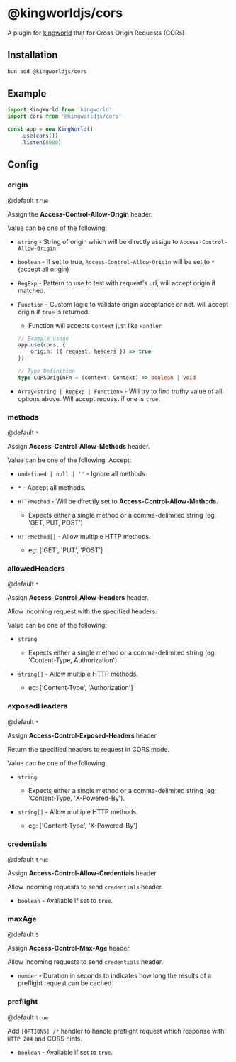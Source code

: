 # @kingworldjs/cors
A plugin for [kingworld](https://github.com/saltyaom/kingworld) that for Cross Origin Requests (CORs)

## Installation
```bash
bun add @kingworldjs/cors
```

## Example
```typescript
import KingWorld from 'kingworld'
import cors from '@kingworldjs/cors'

const app = new KingWorld()
    .use(cors())
    .listen(8080)
```

## Config
### origin
@default `true`

Assign the **Access-Control-Allow-Origin** header.

Value can be one of the following:
- `string` - String of origin which will be directly assign to `Access-Control-Allow-Origin`

- `boolean` - If set to true, `Access-Control-Allow-Origin` will be set to `*` (accept all origin)

- `RegExp` - Pattern to use to test with request's url, will accept origin if matched.

- `Function` - Custom logic to validate origin acceptance or not. will accept origin if `true` is returned.
    - Function will accepts `Context` just like `Handler`
    ```typescript
    // Example usage
    app.use(cors, {
        origin: ({ request, headers }) => true
    })

    // Type Definition
    type CORSOriginFn = (context: Context) => boolean | void
    ```

- `Array<string | RegExp | Function>` - Will try to find truthy value of all options above. Will accept request if one is `true`.

### methods
@default `*`

Assign **Access-Control-Allow-Methods** header. 

Value can be one of the following:
Accept:
- `undefined | null | ''` - Ignore all methods.

- `*` - Accept all methods.

- `HTTPMethod` - Will be directly set to **Access-Control-Allow-Methods**.
    - Expects either a single method or a comma-delimited string (eg: 'GET, PUT, POST')

- `HTTPMethod[]` - Allow multiple HTTP methods.
    - eg: ['GET', 'PUT', 'POST']

### allowedHeaders
@default `*`

Assign **Access-Control-Allow-Headers** header. 

Allow incoming request with the specified headers.

Value can be one of the following:
- `string`
    - Expects either a single method or a comma-delimited string (eg: 'Content-Type, Authorization').

- `string[]` - Allow multiple HTTP methods.
    - eg: ['Content-Type', 'Authorization']

### exposedHeaders
@default `*`

Assign **Access-Control-Exposed-Headers** header. 

Return the specified headers to request in CORS mode.

Value can be one of the following:
- `string`
    - Expects either a single method or a comma-delimited string (eg: 'Content-Type, 'X-Powered-By').

- `string[]` - Allow multiple HTTP methods.
    - eg: ['Content-Type', 'X-Powered-By']

### credentials
@default `true`

Assign **Access-Control-Allow-Credentials** header. 

Allow incoming requests to send `credentials` header.

- `boolean` - Available if set to `true`.

### maxAge
@default `5`

Assign **Access-Control-Max-Age** header. 

Allow incoming requests to send `credentials` header.

- `number` - Duration in seconds to indicates how long the results of a preflight request can be cached.

### preflight
@default `true`

Add `[OPTIONS] /*` handler to handle preflight request which response with `HTTP 204` and CORS hints.

- `boolean` - Available if set to `true`.
